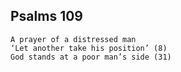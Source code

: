 ## Psalms 109

```
A prayer of a distressed man
‘Let another take his position’ (8)
God stands at a poor man’s side (31)
```

